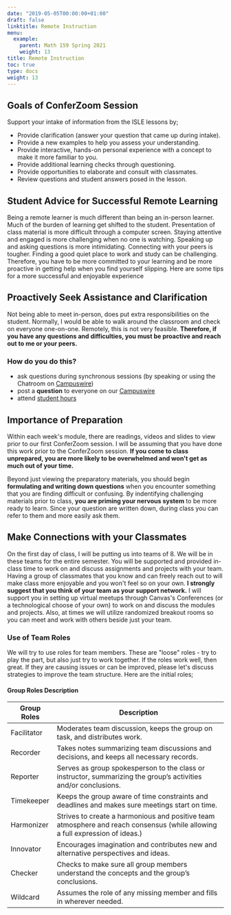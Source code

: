 ```yaml
---
date: "2019-05-05T00:00:00+01:00"
draft: false
linktitle: Remote Instruction
menu:
  example:
    parent: Math 159 Spring 2021
    weight: 13
title: Remote Instruction
toc: true
type: docs
weight: 13
---
```


## Goals of ConferZoom Session
Support your intake of information from the ISLE lessons by;
- Provide clarification (answer your question that came up during intake).
- Provide a new examples to help you assess your understanding.
- Provide interactive, hands-on personal experience with a concept to make it more familiar to you. 
- Provide additional learning checks through questioning.
- Provide opportunities to elaborate and consult with classmates.
- Review questions and student answers posed in the lesson.

## Student Advice for Successful Remote Learning
Being a remote learner is much different than being an in-person learner.  Much of the burden of learning get shifted to the student.  Presentation of class material is more difficult through a computer screen. Staying attentive and engaged is more challenging when no one is watching.  Speaking up and asking questions is more intimidating.  Connecting with your peers is tougher.  Finding a good quiet place to work and study can be challenging.  Therefore, you have to be more committed to your learning and be more proactive in getting help when you find yourself slipping.  Here are some tips for a more successful and enjoyable experience

## Proactively Seek Assistance and Clarification
Not being able to meet in-person, does put extra responsibilities on the student.  Normally, I would be able to walk around the classroom and check on everyone one-on-one.  Remotely, this is not very feasible.  **Therefore, if you have any questions and difficulties, you must be proactive and reach out to me or your peers.**  

### How do you do this? 
- ask questions during synchronous sessions (by speaking or using the Chatroom on [Campuswire](https://campuswire.com/c/GF4A524CF))
- post a **question** to everyone on our [Campuswire](https://campuswire.com/c/GF4A524CF)
- attend [student hours](/courses/stat159_s21/policies/#student-hours) 

## Importance of Preparation
Within each week's module, there are readings, videos and slides to view prior to our first ConferZoom session.  I will be assuming that you have done this work prior to the ConferZoom session.  **If you come to class unprepared, you are more likely to be overwhelmed and won't get as much out of your time.**  

Beyond just viewing the preparatory materials, you should begin **formulating and writing down questions** when you encounter something that you are finding difficult or confusing.  By indentifying challenging materials prior to class, **you are priming your nervous system** to be more ready to learn.  Since your question are written down, during class you can refer to them and more easily ask them.

## Make Connections with your Classmates
On the first day of class, I will be putting us into teams of 8.  We will be in these teams for the entire semester.  You will be supported and provided in-class time to work on and discuss assignments and projects with your team.   Having a group of classmates that you know and can freely reach out to will make class more enjoyable and you won't feel so on your own.  **I strongly suggest that you think of your team as your support network.**  I will support you in setting up virtual meetups through Canvas's Conferences (or a technological choose of your own) to work on and discuss the modules and projects.  Also, at times we will utilize randomized breakout rooms so you can meet and work with others beside just your team.

### Use of Team Roles 
We will try to use roles for team members.  These are "loose" roles - try to play the part, but also just try to work together.  If the roles work well, then great.  If they are causing issues or can be improved, please let's discuss strategies to improve the team structure.  Here are the initial roles;

#### Group Roles	Description

| Group Roles | Description                                                                                                                  |
|-------------|------------------------------------------------------------------------------------------------------------------------------|
| Facilitator | Moderates team discussion, keeps the group on task, and distributes work.                                                    |
| Recorder    | Takes notes summarizing team discussions and decisions, and keeps all necessary records.                                     |
| Reporter    | Serves as group spokesperson to the class or instructor, summarizing the group’s activities and/or conclusions.              |
| Timekeeper  | Keeps the group aware of time constraints and deadlines and makes sure meetings start on time.                               |
| Harmonizer  | Strives to create a harmonious and positive team atmosphere and reach consensus (while allowing a full expression of ideas.) |
| Innovator   | Encourages imagination and contributes new and alternative perspectives and ideas.                                           |
| Checker     | Checks to make sure all group members understand the concepts and the group’s conclusions.                                   |
| Wildcard    | Assumes the role of any missing member and fills in wherever needed.                                                         |